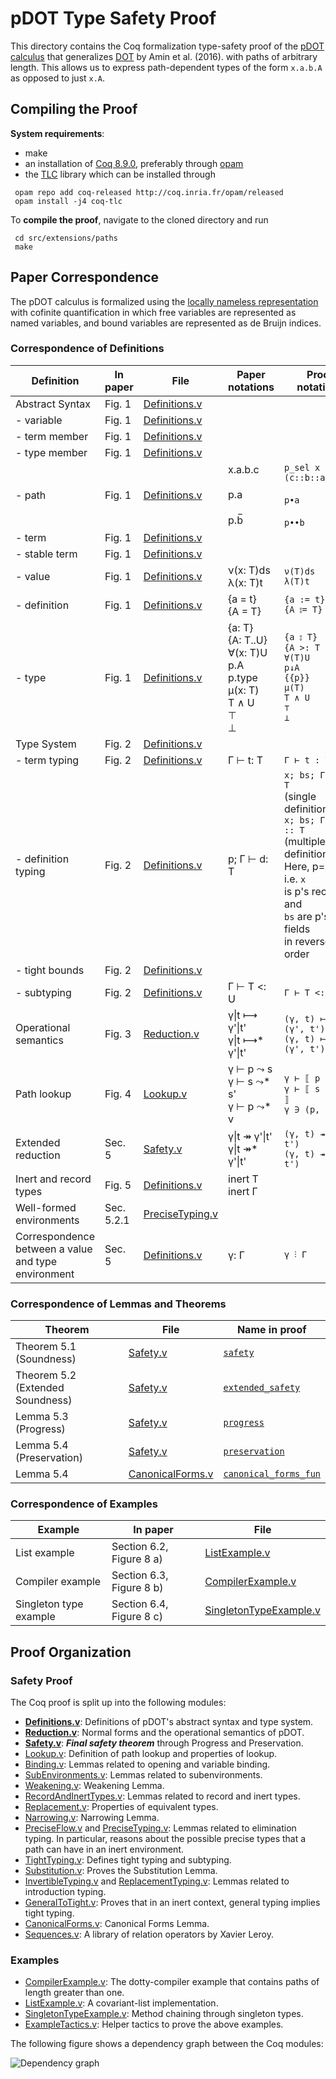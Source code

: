 pDOT Type Safety Proof
======================

This directory contains the Coq formalization type-safety proof of
the [pDOT calculus](https://arxiv.org/abs/1904.07298v1)
that generalizes [DOT](https://infoscience.epfl.ch/record/215280) by Amin et al. (2016).
with paths of arbitrary length. This allows
us to express path-dependent types of the form `x.a.b.A` as opposed to
just `x.A`.

## Compiling the Proof

**System requirements**:

  - make
  - an installation of [Coq 8.9.0](https://coq.inria.fr/opam-using.html), preferably through [opam](https://opam.ocaml.org/)
  - the [TLC](https://gitlab.inria.fr/charguer/tlc) library which can
  be installed through

```
 opam repo add coq-released http://coq.inria.fr/opam/released
 opam install -j4 coq-tlc
```

To **compile the proof**, navigate to the cloned directory and run

```
 cd src/extensions/paths
 make
```

## Paper Correspondence

The pDOT calculus is formalized using the [locally nameless
representation](http://www.chargueraud.org/softs/ln/)
with cofinite quantification
in which free variables are represented as named variables,
and bound variables are represented as de Bruijn indices.

### Correspondence of Definitions

| Definition                                          | In paper      | File                   | Paper notations                                                                         | Proof notations                                                                                                                                                                                  | Name in proof           |
|-----------------------------------------------------|---------------|------------------------|----------------------------------------------------------------------------------------|--------------------------------------------------------------------------------------------------------------------------------------------------------------------------------------------------|-------------------------|
| Abstract Syntax                                     | Fig. 1      | [Definitions.v](https://amaurremi.github.io/dot-calculus/src/extensions/paths/doc/Definitions.html)          |                                                                                        |                                                                                                                                                                                                  |                         |
| - variable                                          | Fig. 1      | [Definitions.v](https://amaurremi.github.io/dot-calculus/src/extensions/paths/doc/Definitions.html)          | | | [`avar`](https://amaurremi.github.io/dot-calculus/src/extensions/paths/doc/Definitions.html#avar) |
| - term member                                       | Fig. 1      | [Definitions.v](https://amaurremi.github.io/dot-calculus/src/extensions/paths/doc/Definitions.html)          |                                                                                        |                                                                                                                                                                                                  | [`trm_label`](https://amaurremi.github.io/dot-calculus/src/extensions/paths/doc/Definitions.html#trm_label)               |
| - type member                                       | Fig. 1      | [Definitions.v](https://amaurremi.github.io/dot-calculus/src/extensions/paths/doc/Definitions.html)          |                                                                                        |                                                                                                                                                                                                  | [`typ_label`](https://amaurremi.github.io/dot-calculus/src/extensions/paths/doc/Definitions.html#typ_label)               |
| - path                                              | Fig. 1      | [Definitions.v](https://amaurremi.github.io/dot-calculus/src/extensions/paths/doc/Definitions.html)          |  x.a.b.c<br><br>p.a<br><br>p.b̅        |  `p_sel x (c::b::a::nil)` <br><br>`p•a`<br> <br>`p••b`                                                              | [`path`](https://amaurremi.github.io/dot-calculus/src/extensions/paths/doc/Definitions.html#path)                   |
| - term                                              | Fig. 1      | [Definitions.v](https://amaurremi.github.io/dot-calculus/src/extensions/paths/doc/Definitions.html)          |                                                                                        |                                                                                                                                                                                                  | [`trm`](https://amaurremi.github.io/dot-calculus/src/extensions/paths/doc/Definitions.html#trm)                     |
| - stable term                                       | Fig. 1      | [Definitions.v](https://amaurremi.github.io/dot-calculus/src/extensions/paths/doc/Definitions.html)          |                                                                                        |                                                                                                                                                                                                  | [`def_rhs`](https://amaurremi.github.io/dot-calculus/src/extensions/paths/doc/Definitions.html#def_rhs)                 |
| - value                                             | Fig. 1      | [Definitions.v](https://amaurremi.github.io/dot-calculus/src/extensions/paths/doc/Definitions.html)          | ν(x: T)ds <br>λ(x: T)t                                                                 | `ν(T)ds` <br>`λ(T)t`                                                                                                                                                                             | [`val`](https://amaurremi.github.io/dot-calculus/src/extensions/paths/doc/Definitions.html#val)                     |
| - definition                                        | Fig. 1      | [Definitions.v](https://amaurremi.github.io/dot-calculus/src/extensions/paths/doc/Definitions.html)          | {a = t} <br>{A = T}                                                                    | `{a := t}`<br> `{A ⦂= T}`                                                                                                                                                                            | [`def`](https://amaurremi.github.io/dot-calculus/src/extensions/paths/doc/Definitions.html#def)                     |
| - type                                              | Fig. 1      | [Definitions.v](https://amaurremi.github.io/dot-calculus/src/extensions/paths/doc/Definitions.html)          | {a: T} <br>{A: T..U} <br>∀(x: T)U <br>p.A <br>p.type <br>μ(x: T) <br>T ∧ U <br>⊤ <br>⊥ | `{a ⦂ T}` <br>`{A >: T <: U}` <br>`∀(T)U` <br>`p↓A` <br>`{{p}}` <br>`μ(T)` <br>`T ∧ U` <br>`⊤` <br>`⊥`                                                                                                            | [`typ`](https://amaurremi.github.io/dot-calculus/src/extensions/paths/doc/Definitions.html#typ)                     |
| Type System                                         | Fig. 2      | [Definitions.v](https://amaurremi.github.io/dot-calculus/src/extensions/paths/doc/Definitions.html)          |                                                                                        |                                                                                                                                                                                                  |                         |
| - term typing                                       | Fig. 2      | [Definitions.v](https://amaurremi.github.io/dot-calculus/src/extensions/paths/doc/Definitions.html)          | Γ ⊢ t: T                                                                               | `Γ ⊢ t : T`                                                                                                                                                                                      | [`ty_trm`](https://amaurremi.github.io/dot-calculus/src/extensions/paths/doc/Definitions.html#ty_trm)                |
| - definition typing                                 | Fig. 2      | [Definitions.v](https://amaurremi.github.io/dot-calculus/src/extensions/paths/doc/Definitions.html)          | p; Γ ⊢ d: T                                                                            | `x; bs; Γ ⊢ d : T` <br>(single definition)  <br> `x; bs; Γ ⊢ d :: T` <br>(multiple definitions) <br> Here, p=`x.bs`, i.e. `x`<br> is p's receiver, and <br>`bs` are p's fields <br>in reverse order | [`ty_def`](https://amaurremi.github.io/dot-calculus/src/extensions/paths/doc/Definitions.html#ty_def) <br> [`ty_defs`](https://amaurremi.github.io/dot-calculus/src/extensions/paths/doc/Definitions.html#ty_defs) |
| - tight bounds                                      | Fig. 2      | [Definitions.v](https://amaurremi.github.io/dot-calculus/src/extensions/paths/doc/Definitions.html)          |                                                                                        |                                                                                                                                                                                                  | [`tight_bounds`](https://amaurremi.github.io/dot-calculus/src/extensions/paths/doc/Definitions.html#tight_bounds)          |
| - subtyping                                         | Fig. 2      | [Definitions.v](https://amaurremi.github.io/dot-calculus/src/extensions/paths/doc/Definitions.html)          | Γ ⊢ T <: U                                                                             | `Γ ⊢ T <: U`                                                                                                                                                                                     | [`subtyp`](https://amaurremi.github.io/dot-calculus/src/extensions/paths/doc/Definitions.html#subtyp)                |
| Operational semantics | Fig. 3 | [Reduction.v](https://amaurremi.github.io/dot-calculus/src/extensions/paths/doc/Reduction.html) | γ&#124;t ⟼ γ'&#124;t' <br> γ&#124;t ⟼* γ'&#124;t' | `(γ, t) ⟼ (γ', t')` <br> `(γ, t) ⟼* (γ', t')` | [`red`](https://amaurremi.github.io/dot-calculus/src/extensions/paths/doc/Reduction.html#red) |
| Path lookup                                         | Fig. 4      | [Lookup.v](https://amaurremi.github.io/dot-calculus/src/extensions/paths/doc/Lookup.html)               | γ ⊢ p ⤳ s <br> γ ⊢ s ⤳* s' <br> γ ⊢ p ⤳* v                                              | `γ ⊢ ⟦ p ⤳ s ⟧` <br> `γ ⊢ ⟦ s ⤳* s' ⟧` <br> `γ ∋ (p, v)`                                                                                                                                              | [`lookup_step`](https://amaurremi.github.io/dot-calculus/src/extensions/paths/doc/Lookup.html#lookup_step)           |
| Extended reduction                                  | Sec. 5     | [Safety.v](https://amaurremi.github.io/dot-calculus/src/extensions/paths/doc/Safety.html)               | γ&#124;t ↠ γ'&#124;t' <br> γ&#124;t ↠* γ'&#124;t'                                                                          | `(γ, t) ↠ (γ', t')` <br> `(γ, t) ↠* (γ', t')`                                                                                                                                                                              | [`extended_red`](https://amaurremi.github.io/dot-calculus/src/extensions/paths/doc/Safety.html#extended_red)          |
| Inert and record types                              | Fig. 5      | [Definitions.v](https://amaurremi.github.io/dot-calculus/src/extensions/paths/doc/Definitions.html)          | inert T <br> inert Γ                                                                   | | [`inert_typ`](https://amaurremi.github.io/dot-calculus/src/extensions/paths/doc/Definitions.html#inert_typ) <br> [`inert`](https://amaurremi.github.io/dot-calculus/src/extensions/paths/doc/Definitions.html#inert)                                                                                                                                                                     |
| Well-formed <br> environments                            | Sec. 5.2.1 | [PreciseTyping.v](https://amaurremi.github.io/dot-calculus/src/extensions/paths/doc/PreciseTyping.html)        |                                                                                        |                                                                                                                                                                                                  | [`wf`](https://amaurremi.github.io/dot-calculus/src/extensions/paths/doc/PreciseTyping.html#wf)                    |
| Correspondence <br>between a value<br> and type environment | Sec. 5     | [Definitions.v](https://amaurremi.github.io/dot-calculus/src/extensions/paths/doc/Definitions.html)          | γ: Γ                                                                                   | `γ ⫶ Γ`                                                                                                                                                                                          | [`well_typed`](https://amaurremi.github.io/dot-calculus/src/extensions/paths/doc/Definitions.html#well_typed) |


### Correspondence of Lemmas and Theorems

| Theorem                          | File             | Name in proof         |
|----------------------------------|------------------|-----------------------|
| Theorem 5.1 (Soundness)          | [Safety.v](https://amaurremi.github.io/dot-calculus/src/extensions/paths/doc/Safety.html)         | [`safety`](https://amaurremi.github.io/dot-calculus/src/extensions/paths/doc/Safety.html#safety)              |
| Theorem 5.2 (Extended Soundness) | [Safety.v](https://amaurremi.github.io/dot-calculus/src/extensions/paths/doc/Safety.html)         | [`extended_safety`](https://amaurremi.github.io/dot-calculus/src/extensions/paths/doc/Safety.html#extended_safety)     |
| Lemma 5.3 (Progress)             | [Safety.v](https://amaurremi.github.io/dot-calculus/src/extensions/paths/doc/Safety.html)         | [`progress`](https://amaurremi.github.io/dot-calculus/src/extensions/paths/doc/Safety.html#progress)            |
| Lemma 5.4 (Preservation)         | [Safety.v](https://amaurremi.github.io/dot-calculus/src/extensions/paths/doc/Safety.html)         | [`preservation`](https://amaurremi.github.io/dot-calculus/src/extensions/paths/doc/Safety.html#preservation)        |
| Lemma 5.4                        | [CanonicalForms.v](https://amaurremi.github.io/dot-calculus/src/extensions/paths/doc/CanonicalForms.html) | [`canonical_forms_fun`](https://amaurremi.github.io/dot-calculus/src/extensions/paths/doc/CanonicalForms.html#canonical_forms_fun) |

### Correspondence of Examples

| Example                | In paper                 | File                   |
|------------------------|--------------------------|------------------------|
| List example           | Section 6.2, Figure 8 a) | [ListExample.v](https://amaurremi.github.io/dot-calculus/src/extensions/paths/doc/ListExample.html)                   |
| Compiler example       | Section 6.3, Figure 8 b) | [CompilerExample.v](https://amaurremi.github.io/dot-calculus/src/extensions/paths/doc/CompilerExample.html)           |
| Singleton type example | Section 6.4, Figure 8 c) | [SingletonTypeExample.v](https://amaurremi.github.io/dot-calculus/src/extensions/paths/doc/SingletonTypeExample.html) |

## Proof Organization

### Safety Proof
The Coq proof is split up into the following modules:
  - **[Definitions.v](https://amaurremi.github.io/dot-calculus/src/extensions/paths/doc/Definitions.html)**: Definitions of pDOT's
    abstract syntax and type system.
  - **[Reduction.v](https://amaurremi.github.io/dot-calculus/src/extensions/paths/doc/Reduction.html)**:
    Normal forms and the operational semantics of pDOT.
  - **[Safety.v](https://amaurremi.github.io/dot-calculus/src/extensions/paths/doc/Safety.html)**: ***Final safety theorem***
    through Progress and Preservation.
  - [Lookup.v](https://amaurremi.github.io/dot-calculus/src/extensions/paths/doc/Lookup.html): Definition of path lookup and
    properties of lookup.
  - [Binding.v](https://amaurremi.github.io/dot-calculus/src/extensions/paths/doc/Binding.html): Lemmas related to opening and
    variable binding.
  - [SubEnvironments.v](https://amaurremi.github.io/dot-calculus/src/extensions/paths/doc/SubEnvironments.html): Lemmas related to
    subenvironments.
  - [Weakening.v](https://amaurremi.github.io/dot-calculus/src/extensions/paths/doc/Weakening.html): Weakening Lemma.
  - [RecordAndInertTypes.v](https://amaurremi.github.io/dot-calculus/src/extensions/paths/doc/RecordAndInertTypes.html): Lemmas
    related to record and inert types.
  - [Replacement.v](https://amaurremi.github.io/dot-calculus/src/extensions/paths/doc/Replacement.html): Properties of equivalent
    types.
  - [Narrowing.v](https://amaurremi.github.io/dot-calculus/src/extensions/paths/doc/Narrowing.html): Narrowing Lemma.
  - [PreciseFlow.v](https://amaurremi.github.io/dot-calculus/src/extensions/paths/doc/PreciseFlow.html) and
    [PreciseTyping.v](https://amaurremi.github.io/dot-calculus/src/extensions/paths/doc/PreciseTyping.html): Lemmas related to
    elimination typing. In particular, reasons about the possible
    precise types that a path can have in an inert environment.
  - [TightTyping.v](https://amaurremi.github.io/dot-calculus/src/extensions/paths/doc/TightTyping.html): Defines tight typing and
    subtyping.
  - [Substitution.v](https://amaurremi.github.io/dot-calculus/src/extensions/paths/doc/Substitution.html): Proves the Substitution
    Lemma.
  - [InvertibleTyping.v](https://amaurremi.github.io/dot-calculus/src/extensions/paths/doc/InvertibleTyping.html) and
    [ReplacementTyping.v](https://amaurremi.github.io/dot-calculus/src/extensions/paths/doc/ReplacementTyping.html): Lemmas related to
    introduction typing.
  - [GeneralToTight.v](https://amaurremi.github.io/dot-calculus/src/extensions/paths/doc/GeneralToTight.html): Proves that in an
    inert context, general typing implies tight typing.
  - [CanonicalForms.v](https://amaurremi.github.io/dot-calculus/src/extensions/paths/doc/CanonicalForms.html): Canonical Forms
    Lemma.
  - [Sequences.v](https://amaurremi.github.io/dot-calculus/src/extensions/paths/doc/Sequences.html): A library of relation
    operators by Xavier Leroy.

### Examples

  - [CompilerExample.v](https://amaurremi.github.io/dot-calculus/src/extensions/paths/doc/CompilerExample.html): The dotty-compiler
    example that contains paths of length greater than one.
  - [ListExample.v](https://amaurremi.github.io/dot-calculus/src/extensions/paths/doc/ListExample.html): A covariant-list
    implementation.
  - [SingletonTypeExample.v](https://amaurremi.github.io/dot-calculus/src/extensions/paths/doc/SingletonTypeExample.html):
    Method chaining through singleton types.
  - [ExampleTactics.v](https://amaurremi.github.io/dot-calculus/src/extensions/paths/doc/ExampleTactics.html): Helper tactics to prove
    the above examples.

The following figure shows a dependency graph between the Coq modules:

![Dependency graph](https://amaurremi.github.io/dot-calculus/src/extensions/paths/doc/graph.png)
